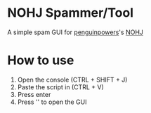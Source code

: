 # NOHJ Spammer/Tool
A simple spam GUI for [penguinpowers](https://github.com/penguinblook)'s [NOHJ](https://eez.penguinpowers.repl.co/)

# How to use
1. Open the console (CTRL + SHIFT + J)<br>
2. Paste the script in (CTRL + V)<br>
3. Press enter
4. Press '\' to open the GUI
